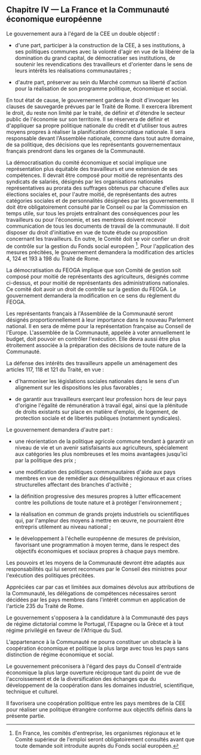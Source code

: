 ## Chapitre IV — La France et la Communauté économique européenne

Le gouvernement aura à l'égard de la CEE un double objectif :

- d'une part, participer à la construction de la CEE, à ses institutions, à
  ses politiques communes avec la volonté d'agir en vue de la libérer de la
  domination du grand capital, de démocratiser ses institutions, de soutenir
  les revendications des travailleurs et d'orienter dans le sens de leurs
  intérêts les réalisations communautaires ;

- d'autre part, préserver au sein du Marché commun sa liberté d'action pour la
  réalisation de son programme politique, économique et social.

En tout état de cause, le gouvernement gardera le droit d'invoquer les clauses
de sauvegarde prévues par le Traité de Rome. Il exercera librement le droit,
du reste non limité par le traité, de définir et d'étendre le secteur public
de l'économie sur son territoire. Il se réservera de définir et d'appliquer sa
propre politique nationale du crédit et d'utiliser tous autres moyens propres
à réaliser la planification démocratique nationale. Il sera responsable devant
l'Assemblée nationale, comme dans tout autre domaine, de sa politique, des
décisions que les représentants gouvernementaux français prendront dans les
organes de la Communauté.

La démocratisation du comité économique et social implique une représentation
plus équitable des travailleurs et une extension de ses compétences. Il
devrait être composé pour moitié de représentants des syndicats de salariés,
désignés par les organisations nationales représentatives au prorata des
suffrages obtenus par chacune d'elles aux élections sociales et, pour l'autre
moitié, de représentants des autres catégories sociales et de personnalités
désignées par les gouvernements. Il doit être obligatoirement consulté par le
Conseil ou par la Commission en temps utile, sur tous les projets entraînant
des conséquences pour les travailleurs ou pour l'économie, et ses membres
doivent recevoir communication de tous les documents de travail de la
communauté. Il doit disposer du droit d'initiative en vue de toute étude ou
proposition concernant les travailleurs. En outre, le Comité doit se voir
confier un droit de contrôle sur la gestion du Fonds social européen
[^1]. Pour l'application des mesures précitées, le gouvernement demandera la
modification des articles 4, 124 et 193 à 198 du Traité de Rome.

[^1]: En France, les comités d'entreprise, les organismes régionaux et le
    Comité supérieur de l'emploi seront obligatoirement consultés avant que
    toute demande soit introduite auprès du Fonds social européen.

La démocratisation du FEOGA implique que son Comité de gestion soit composé
pour moitié de représentants des agriculteurs, désignés comme ci-dessus, et
pour moitié de représentants des administrations nationales. Ce comité doit
avoir un droit de contrôle sur la gestion du FEOGA. Le gouvernement demandera
la modification en ce sens du règlement du FEOGA.

Les représentants français à l'Assemblée de la Communauté seront désignés
proportionnellement à leur importance dans le nouveau Parlement national. Il
en sera de même pour la représentation française au Conseil de
l'Europe. L'assemblée de la Communauté, appelée à voter annuellement le
budget, doit pouvoir en contrôler l'exécution. Elle devra aussi être plus
étroitement associée à la préparation des décisions de toute nature de la
Communauté.

La défense des intérêts des travailleurs appelle un aménagement des articles
117, 118 et 121 du Traité, en vue :

- d'harmoniser les législations sociales nationales dans le sens d'un
  alignement sur les dispositions les plus favorables ;

- de garantir aux travailleurs exerçant leur profession hors de leur pays
  d'origine l'égalité de rémunération à travail égal, ainsi que la plénitude
  de droits existants sur place en matière d'emploi, de logement, de
  protection sociale et de libertés publiques (notamment syndicales).

Le gouvernement demandera d'autre part :

- une réorientation de la politique agricole commune tendant à garantir un
  niveau de vie et un avenir satisfaisants aux agriculteurs, spécialement aux
  catégories les plus nombreuses et les moins avantagées jusqu'ici par la
  politique des prix ;

- une modification des politiques communautaires d'aide aux pays membres en
  vue de remédier aux déséquilibres régionaux et aux crises structurelles
  affectant des branches d'activité ;

- la définition progressive des mesures propres à lutter efficacement contre
  les pollutions de toute nature et à protéger l'environnement ;

- la réalisation en commun de grands projets industriels ou scientifiques qui,
  par l'ampleur des moyens à mettre en œuvre, ne pourraient être entrepris
  utilement au niveau national ;

- le développement à l'échelle européenne de mesures de prévision, favorisant
  une programmation à moyen terme, dans le respect des objectifs économiques
  et sociaux propres à chaque pays membre.

Les pouvoirs et les moyens de la Communauté devront être adaptés aux
responsabilités qui lui seront reconnues par le Conseil des ministres pour
l'exécution des politiques précitées.

Appréciées car par cas et limitées aux domaines dévolus aux attributions de la
Communauté, les délégations de compétences nécessaires seront décidées par les
pays membres dans l'intérêt commun en application de l'article 235 du Traité
de Rome.

Le gouvernement s'opposera à la candidature à la Communauté des pays de régime
dictatorial comme le Portugal, l'Espagne ou la Grèce et à tout régime
privilégié en faveur de l'Afrique du Sud.

L'appartenance à la Communauté ne pourra constituer un obstacle à la
coopération économique et politique la plus large avec tous les pays sans
distinction de régime économique et social.

Le gouvernement préconisera à l'égard des pays du Conseil d'entraide
économique la plus large ouverture réciproque tant du point de vue de
l'accroissement et de la diversification des échanges que du développement de
la coopération dans les domaines industriel, scientifique, technique et
culturel.

Il favorisera une coopération politique entre les pays membres de la CEE pour
réaliser une politique étrangère conforme aux objectifs définis dans la
présente partie.
